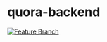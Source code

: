 # quora-backend
[![Feature Branch](https://github.com/sonu3706/quora-backend/actions/workflows/maven-feature.yml/badge.svg?branch=2021-V01)](https://github.com/sonu3706/quora-backend/actions/workflows/maven-feature.yml)
